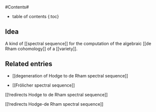 
#Contents#
* table of contents
{:toc}

## Idea

A kind of [[spectral sequence]] for the computation of the algebraic [[de Rham cohomology]] of a [[variety]].

## Related entries

* [[degeneration of Hodge to de Rham spectral sequence]]

* [[Frölicher spectral sequence]]

[[!redirects Hodge to de Rham spectral sequence]]


[[!redirects Hodge-de Rham spectral sequence]]